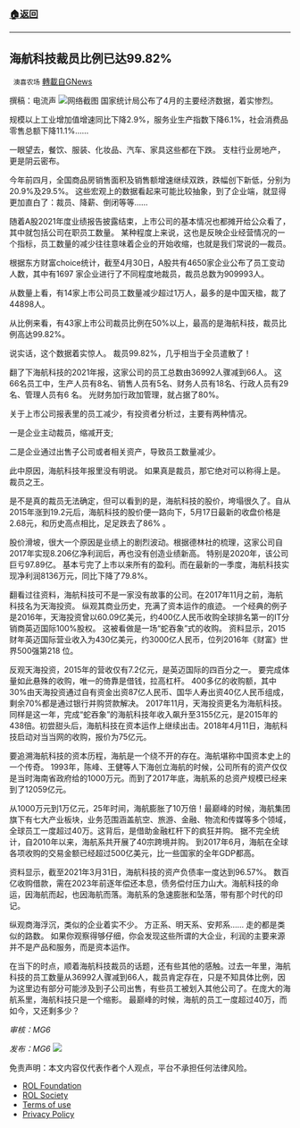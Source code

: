 ###  [:house:返回](README.md)
---


## 海航科技裁员比例已达99.82%
` 澳喜农场` [轉載自GNews](https://gnews.org/zh-hans/2576541/)

撰稿：电流声
 ![](https://assets.gnews.org/wp-content/uploads/2022/05/7EE74079-FB67-4CAD-A261-BD9D12DD9866_1653212498.jpeg)网络截图 
国家统计局公布了4月的主要经济数据，着实惨烈。
 
规模以上工业增加值增速同比下降2.9%，服务业生产指数下降6.1%，社会消费品零售总额下降11.1%……
 
一眼望去，餐饮、服装、化妆品、汽车、家具这些都在下跌。 支柱行业房地产，更是阴云密布。
 
今年前四月，全国商品房销售面积及销售额增速继续双跌，跌幅创下新低，分别为20.9%及29.5%。 这些宏观上的数据看起来可能比较抽象，到了企业端，就显得更加直白了：裁员、降薪、倒闭等等……
 
随着A股2021年度业绩报告披露结束，上市公司的基本情况也都摊开给公众看了，其中就包括公司在职员工数量。 某种程度上来说，这也是反映企业经营情况的一个指标，员工数量的减少往往意味着企业的开始收缩，也就是我们常说的—裁员。
 
根据东方财富choice统计，截至4月30日，A股共有4650家企业公布了员工变动人数，其中有1697 家企业进行了不同程度地裁员，裁员总数为909993人。
 
从数量上看，有14家上市公司员工数量减少超过1万人，最多的是中国天楹，裁了44898人。
 
从比例来看，有43家上市公司裁员比例在50%以上，最高的是海航科技，裁员比例高达99.82%。
 
说实话，这个数据着实惊人。 裁员99.82%，几乎相当于全员遣散了！
 
翻了下海航科技的2021年报，这家公司的员工总数由36992人骤减到66人。 这66名员工中，生产人员有8名、销售人员有5名、财务人员有18名、行政人员有29名、管理人员有6 名。 光财务加行政加管理，就占据了80%。
 
关于上市公司报表里的员工减少，有投资者分析过，主要有两种情况。
 
一是企业主动裁员，缩减开支;
 
二是企业通过出售子公司或者相关资产，导致员工数量减少。
 
此中原因，海航科技年报里没有明说。 如果真是裁员，那它绝对可以称得上是。 裁员之王。
 
是不是真的裁员无法确定，但可以看到的是，海航科技的股价，垮塌很久了。自从2015年涨到19.2元后，海航科技的股价便一路向下，5月17日最新的收盘价格是2.68元，和历史高点相比，足足跌去了86% 。
 
股价滑坡，很大一个原因是业绩上的剧烈波动。根据德林社的梳理，这家公司自2017年实现8.206亿净利润后，再也没有创造业绩新高。 特别是2020年，该公司巨亏97.89亿。 基本亏完了上市以来所有的盈利。而在最新的一季度，海航科技实现净利润8136万元，同比下降了79.8%。
 
翻看过往资料，海航科技可不是一家没有故事的公司。在2017年11月之前，海航科技名为天海投资。 纵观其商业历史，充满了资本运作的痕迹。 一个经典的例子是2016年，天海投资曾以60.09亿美元，约400亿人民币收购全球排名第一的IT分销商英迈国际100%股权。 这被看做是一场“蛇吞象”式的收购。 资料显示，2015财年英迈国际营业收入为430亿美元，约3000亿人民币，位列2016年《财富》世界500强第218 位。
 
反观天海投资，2015年的营收仅有7.2亿元，是英迈国际的四百分之一。 要完成体量如此悬殊的收购，唯一的倚靠是借钱，拉高杠杆。 400多亿的收购额，其中30%由天海投资通过自有资金出资87亿人民币、国华人寿出资40亿人民币组成，剩余70%都是通过银行并购贷款解决。 2017年11月，天海投资更名为海航科技。 同样是这一年，完成“蛇吞象”的海航科技年收入飙升至3155亿元，是2015年的438倍。初尝甜头后，海航科技在资本运作上继续出击。2018年4月11日，海航科技启动对当当网的收购，报价为75亿元。
 
要追溯海航科技的资本历程，海航是一个绕不开的存在。海航堪称中国资本史上的一个传奇。 1993年，陈峰、王健等人下海创立海航的时候，公司所有的资产仅仅是当时海南省政府给的1000万元。而到了2017年底，海航系的总资产规模已经来到了12059亿元。
 
从1000万元到1万亿元，25年时间，海航膨胀了10万倍！最巅峰的时候，海航集团旗下有七大产业板块，业务范围涵盖航空、旅游、金融、物流和传媒等多个领域，全球员工一度超过40万。这背后，是借助金融杠杆下的疯狂并购。 据不完全统计，自2010年以来，海航系共开展了40宗跨境并购。 到2017年6月，海航在全球各项收购的交易金额已经超过500亿美元，比一些国家的全年GDP都高。
 
资料显示，截至2021年3月31日，海航科技的资产负债率一度达到96.57%。 数百亿收购借款，需在2023年前逐年偿还本息，债务偿付压力山大。海航科技的命运，因海航而起，也因海航而落。海航系的急速膨胀和坠落，带有那个时代的印记。
 
纵观商海浮沉，类似的企业着实不少。 方正系、明天系、安邦系…… 走的都是类似的路数。 如果你观察得够仔细，你会发现这些所谓的大企业，利润的主要来源并不是产品和服务，而是资本运作。
 
在当下的时点，顺着海航科技裁员的话题，还有些其他的感触。过去一年里，海航科技的员工数量从36992人骤减到66人，裁员肯定存在，只是不知具体比例，因为这里边有部分可能涉及到子公司出售，有些员工被划入其他公司了。在庞大的海航系里，海航科技只是一个缩影。 最巅峰的时候，海航的员工一度超过40万，而如今，又还剩多少？
 
*审核：MG6*
 
*发布：MG6*
 ![](https://assets.gnews.org/wp-content/uploads/2022/05/HA-5_1653106356.jpg) 

免责声明：本文内容仅代表作者个人观点，平台不承担任何法律风险。
  
- [ROL Foundation](https://rolfoundation.org/)
- [ROL Society](https://rolsociety.org/)
- [Terms of use](https://gnews.org/terms-of-use-3/)
- [Privacy Policy](https://gnews.org/privacy-policy/)
